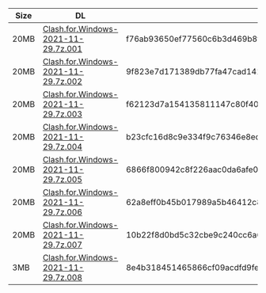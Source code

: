 |    Size   |     DL  | sha512sum |
|  ---  |  ---  |  ---  |
| 20MB | [Clash.for.Windows-2021-11-29.7z.001](https://cdn.jsdelivr.net/gh/appleians/cfw_m1@main/Clash.for.Windows-2021-11-29.7z.001) | f76ab93650ef77560c6b3d469b8fee242923e8df4ca6e730e3eb269f009c896dcb4a80d937c9211d3022a68b93708607a3200b7deafa8e6089f70c415e559b7a |
| 20MB | [Clash.for.Windows-2021-11-29.7z.002](https://cdn.jsdelivr.net/gh/appleians/cfw_m1@main/Clash.for.Windows-2021-11-29.7z.002) | 9f823e7d171389db77fa47cad141270e702291a71b0944b1ce604ec1b694d8448d90a066d92c558b73089d1d6fa5d289b697016534c3b064e70960a90a769661 |
| 20MB | [Clash.for.Windows-2021-11-29.7z.003](https://cdn.jsdelivr.net/gh/appleians/cfw_m1@main/Clash.for.Windows-2021-11-29.7z.003) | f62123d7a154135811147c80f40fa4709e826211f63ee4ce16d0586cf9b3219a82213022a51909b83bb1b283e1de88897f08cceb81b603e5bb3e7859bf914cf2 |
| 20MB | [Clash.for.Windows-2021-11-29.7z.004](https://cdn.jsdelivr.net/gh/appleians/cfw_m1@main/Clash.for.Windows-2021-11-29.7z.004) | b23cfc16d8c9e334f9c76346e8ed7b052fd4b96268ae640bcf0a2e8387784ce749c8c6f8c962c0291952fc5f0eed5d07ebf4667b38b6fdc159c41b527367ca16 |
| 20MB | [Clash.for.Windows-2021-11-29.7z.005](https://cdn.jsdelivr.net/gh/appleians/cfw_m1@main/Clash.for.Windows-2021-11-29.7z.005) | 6866f800942c8f226aac0da6afe01a27dfe8f586eeb97d07a41c662602e51767af0b48a4aa17010b3fb8b92942ab8db5353a7e919548b1bbd28ca392fddbc325 |
| 20MB | [Clash.for.Windows-2021-11-29.7z.006](https://cdn.jsdelivr.net/gh/appleians/cfw_m1@main/Clash.for.Windows-2021-11-29.7z.006) | 62a8eff0b45b017989a5b46412c8c348d8af55b6fa88f39ead5a72fd456a5ec9b7b721b303af1c532708d685ed0f38a4489a4d4d39d605e4e3d4ff72a8a27115 |
| 20MB | [Clash.for.Windows-2021-11-29.7z.007](https://cdn.jsdelivr.net/gh/appleians/cfw_m1@main/Clash.for.Windows-2021-11-29.7z.007) | 10b22f8d0bd5c32cbe9c240cc6a6ff35fc692f7cbc2f1f34ef64664bfda5268ffa2942b03c2355fd69ead6991796b56b2f1b0149ea693467c2f1636207b0dbea |
| 3MB | [Clash.for.Windows-2021-11-29.7z.008](https://cdn.jsdelivr.net/gh/appleians/cfw_m1@main/Clash.for.Windows-2021-11-29.7z.008) | 8e4b318451465866cf09acdfd9fe6b3391255dcd69a649c67762a6faa1fa1bb39d1c135959a37708d1b2cb2ea170688ae533161ad76dc2c0e227e1d423ff7027 |
